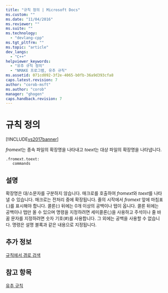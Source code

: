 ```yaml
---
title: "규칙 정의 | Microsoft Docs"
ms.custom: ""
ms.date: "11/04/2016"
ms.reviewer: ""
ms.suite: ""
ms.technology: 
  - "devlang-cpp"
ms.tgt_pltfrm: ""
ms.topic: "article"
dev_langs: 
  - "C++"
helpviewer_keywords: 
  - "유추 규칙 정의"
  - "NMAKE 프로그램, 유추 규칙"
ms.assetid: 071cd092-3f2e-4065-b0fb-36a9d393cfa8
caps.latest.revision: 7
author: "corob-msft"
ms.author: "corob"
manager: "ghogen"
caps.handback.revision: 7
---
```

# 규칙 정의
[!INCLUDE[vs2017banner](../assembler/inline/includes/vs2017banner.md)]

*fromext*는 종속 파일의 확장명을 나타내고 *toext*는 대상 파일의 확장명을 나타냅니다.  
  
```  
.fromext.toext:  
   commands  
```  
  
## 설명  
 확장명은 대\/소문자를 구분하지 않습니다.  매크로를 호출하여 *fromext*와 *toext*를 나타낼 수 있습니다. 매크로는 전처리 중에 확장됩니다.  줄의 시작에서 *fromext* 앞에 마침표\(.\)를 표시해야 합니다.  콜론\(:\) 뒤에는 0개 이상의 공백이나 탭이 옵니다.  콜론 뒤에는 공백이나 탭만 올 수 있으며 명령을 지정하려면 세미콜론\(;\)을 사용하고 주석이나 줄 바꿈 문자를 지정하려면 숫자 기호\(\#\)를 사용합니다.  그 외에는 공백을 사용할 수 없습니다.  명령은 설명 블록과 같은 내용으로 지정됩니다.  
  
## 추가 정보  
 [규칙에서 경로 검색](../build/search-paths-in-rules.md)  
  
## 참고 항목  
 [유추 규칙](../build/inference-rules.md)